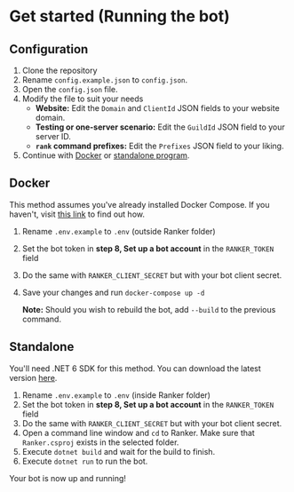 # Get started (Running the bot)

## Configuration
1. Clone the repository
2. Rename `config.example.json` to `config.json`.
3. Open the `config.json` file.
4. Modify the file to suit your needs
   - **Website:** Edit the `Domain` and `ClientId` JSON fields to your website domain.
   - **Testing or one-server scenario:** Edit the `GuildId` JSON field to your server ID.
   - **`rank` command prefixes:** Edit the `Prefixes` JSON field to your liking.
5. Continue with [Docker](#docker) or [standalone program](#standalone).

## Docker
This method assumes you've already installed Docker Compose. If you haven't, visit [this link](https://docs.docker.com/compose/install/#install-compose) to find out how.

1. Rename `.env.example` to `.env` (outside Ranker folder)
2. Set the bot token in **step 8, Set up a bot account** in the `RANKER_TOKEN` field
3. Do the same with `RANKER_CLIENT_SECRET` but with your bot client secret.
4. Save your changes and run `docker-compose up -d`
   
   **Note:** Should you wish to rebuild the bot, add `--build` to the previous command.

## Standalone
You'll need .NET 6 SDK for this method. You can download the latest version [here](https://dotnet.microsoft.com/download/dotnet/6.0).

1. Rename `.env.example` to `.env` (inside Ranker folder)
2. Set the bot token in **step 8, Set up a bot account** in the `RANKER_TOKEN` field
3. Do the same with `RANKER_CLIENT_SECRET` but with your bot client secret.
4. Open a command line window and `cd` to Ranker. Make sure that `Ranker.csproj` exists in the selected folder.
5. Execute `dotnet build` and wait for the build to finish.
6. Execute `dotnet run` to run the bot.

Your bot is now up and running!
